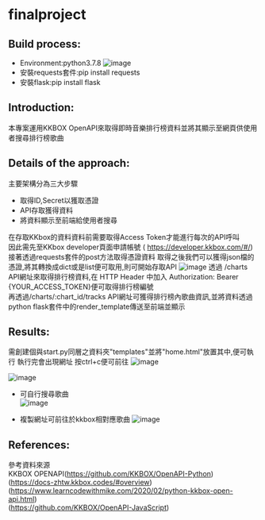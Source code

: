 # finalproject  
## Build process:  
* Environment:python3.7.8
![image](https://github.com/irenesu2000/finalproject/blob/main/image/env.PNG)
* 安裝requests套件:pip install requests 
* 安裝flask:pip install flask
## Introduction: 
本專案運用KKBOX OpenAPI來取得即時音樂排行榜資料並將其顯示至網頁供使用者搜尋排行榜歌曲

## Details of the approach: 
主要架構分為三大步驟
* 取得ID,Secret以獲取憑證
* API存取獲得資料
* 將資料顯示至前端給使用者搜尋  

在存取KKbox的資料資料前需要取得Access Token才能進行每次的API呼叫  
因此需先至KKbox developer頁面申請帳號 ( https://developer.kkbox.com/#/)
接著透過requests套件的post方法取得憑證資料
取得之後我們可以獲得json檔的憑證,將其轉換成dict或是list便可取用,則可開始存取API
![image](https://github.com/irenesu2000/finalproject/blob/main/image/Json.PNG)
透過 /charts API網址來取得排行榜資料,在 HTTP Header 中加入 Authorization: Bearer {YOUR_ACCESS_TOKEN}便可取得排行榜編號   
再透過/charts/:chart_id/tracks API網址可獲得排行榜內歌曲資訊,並將資料透過python flask套件中的render_template傳送至前端並顯示

## Results: 
需創建個與start.py同層之資料夾"templates"並將"home.html"放置其中,便可執行
執行完會出現網址 按ctrl+c便可前往
![image](https://github.com/irenesu2000/finalproject/blob/main/image/vscode.png)  

![image](https://github.com/irenesu2000/finalproject/blob/main/image/result.png)  
 
* 可自行搜尋歌曲  
![image](https://github.com/irenesu2000/finalproject/blob/main/image/search.png)  

* 複製網址可前往於kkbox相對應歌曲
![image](https://github.com/irenesu2000/finalproject/blob/main/image/link.png)

## References: 
參考資料來源  
KKBOX OPENAPI(https://github.com/KKBOX/OpenAPI-Python)  
             (https://docs-zhtw.kkbox.codes/#overview)  
             (https://www.learncodewithmike.com/2020/02/python-kkbox-open-api.html)  
             (https://github.com/KKBOX/OpenAPI-JavaScript)  
              
